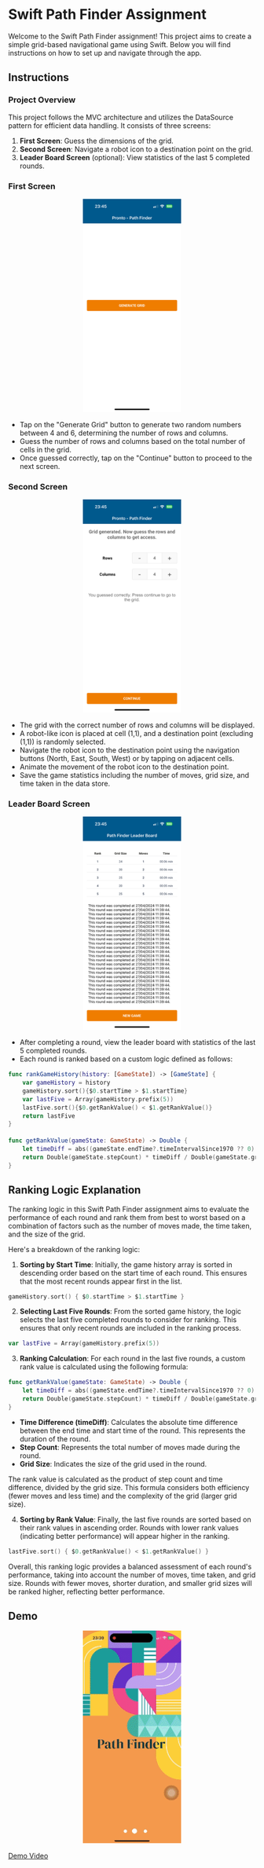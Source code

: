 # Swift Path Finder Assignment

Welcome to the Swift Path Finder assignment! This project aims to create a simple grid-based navigational game using Swift. Below you will find instructions on how to set up and navigate through the app.

## Instructions

### Project Overview

This project follows the MVC architecture and utilizes the DataSource pattern for efficient data handling. It consists of three screens:

1. **First Screen**: Guess the dimensions of the grid.
2. **Second Screen**: Navigate a robot icon to a destination point on the grid.
3. **Leader Board Screen** (optional): View statistics of the last 5 completed rounds.

### First Screen

<p align="center">
  <img src="PathFinder/Examples/GenerateGrid.PNG" width="200">
</p>


- Tap on the "Generate Grid" button to generate two random numbers between 4 and 6, determining the number of rows and columns.
- Guess the number of rows and columns based on the total number of cells in the grid.
- Once guessed correctly, tap on the "Continue" button to proceed to the next screen.

### Second Screen

<p align="center">
  <img src="PathFinder/Examples/GuessGrid.PNG" width="200">
</p>

- The grid with the correct number of rows and columns will be displayed.
- A robot-like icon is placed at cell (1,1), and a destination point (excluding (1,1)) is randomly selected.
- Navigate the robot icon to the destination point using the navigation buttons (North, East, South, West) or by tapping on adjacent cells.
- Animate the movement of the robot icon to the destination point.
- Save the game statistics including the number of moves, grid size, and time taken in the data store.

### Leader Board Screen

<p align="center">
  <img src="PathFinder/Examples/LeaderBoard.PNG" width="200">
</p>

- After completing a round, view the leader board with statistics of the last 5 completed rounds.
- Each round is ranked based on a custom logic defined as follows:

```swift
func rankGameHistory(history: [GameState]) -> [GameState] {
    var gameHistory = history
    gameHistory.sort(){$0.startTime > $1.startTime}
    var lastFive = Array(gameHistory.prefix(5))
    lastFive.sort(){$0.getRankValue() < $1.getRankValue()}
    return lastFive
}

func getRankValue(gameState: GameState) -> Double {
    let timeDiff = abs((gameState.endTime?.timeIntervalSince1970 ?? 0) - gameState.startTime.timeIntervalSince1970)
    return Double(gameState.stepCount) * timeDiff / Double(gameState.gridSize)
}
```

## Ranking Logic Explanation

The ranking logic in this Swift Path Finder assignment aims to evaluate the performance of each round and rank them from best to worst based on a combination of factors such as the number of moves made, the time taken, and the size of the grid.

Here's a breakdown of the ranking logic:

1. **Sorting by Start Time**: Initially, the game history array is sorted in descending order based on the start time of each round. This ensures that the most recent rounds appear first in the list.

```swift
gameHistory.sort() { $0.startTime > $1.startTime }
```

2. **Selecting Last Five Rounds**: From the sorted game history, the logic selects the last five completed rounds to consider for ranking. This ensures that only recent rounds are included in the ranking process.

```swift
var lastFive = Array(gameHistory.prefix(5))
```

3. **Ranking Calculation**: For each round in the last five rounds, a custom rank value is calculated using the following formula:

```swift
func getRankValue(gameState: GameState) -> Double {
    let timeDiff = abs((gameState.endTime?.timeIntervalSince1970 ?? 0) - gameState.startTime.timeIntervalSince1970)
    return Double(gameState.stepCount) * timeDiff / Double(gameState.gridSize)
}
```

- **Time Difference (timeDiff)**: Calculates the absolute time difference between the end time and start time of the round. This represents the duration of the round.
- **Step Count**: Represents the total number of moves made during the round.
- **Grid Size**: Indicates the size of the grid used in the round.

The rank value is calculated as the product of step count and time difference, divided by the grid size. This formula considers both efficiency (fewer moves and less time) and the complexity of the grid (larger grid size).

4. **Sorting by Rank Value**: Finally, the last five rounds are sorted based on their rank values in ascending order. Rounds with lower rank values (indicating better performance) will appear higher in the ranking.

```swift
lastFive.sort() { $0.getRankValue() < $1.getRankValue() }
```

Overall, this ranking logic provides a balanced assessment of each round's performance, taking into account the number of moves, time taken, and grid size. Rounds with fewer moves, shorter duration, and smaller grid sizes will be ranked higher, reflecting better performance.

## Demo

<p align="center">
  <img src="PathFinder/Examples/RPReplay_Final1714241408.gif" width="200">
  
</p>


[Demo Video](https://drive.google.com/file/d/1uGdqj55cCL0HAvRnWVKldYjtpHzxzpV-/view?usp=sharing)